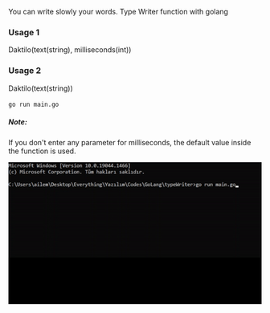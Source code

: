 You can write slowly your words.
Type Writer function with golang

### Usage 1
Daktilo(text(string), milliseconds(int))

### Usage 2
Daktilo(text(string))

`go run main.go`

##### Note: 
If you don't enter any parameter for milliseconds, the default value inside the function is used.

![alt text](demo.gif)
